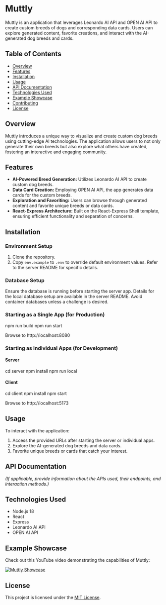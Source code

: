 # Muttly

Muttly is an application that leverages Leonardo AI API and OPEN AI API to create custom breeds of dogs and corresponding data cards. Users can explore generated content, favorite creations, and interact with the AI-generated dog breeds and cards.

## Table of Contents

- [Overview](#overview)
- [Features](#features)
- [Installation](#installation)
- [Usage](#usage)
- [API Documentation](#api-documentation)
- [Technologies Used](#technologies-used)
- [Example Showcase](#example-showcase)
- [Contributing](#contributing)
- [License](#license)

## Overview

Muttly introduces a unique way to visualize and create custom dog breeds using cutting-edge AI technologies. The application allows users to not only generate their own breeds but also explore what others have created, fostering an interactive and engaging community.

## Features

- **AI-Powered Breed Generation:** Utilizes Leonardo AI API to create custom dog breeds.
- **Data Card Creation:** Employing OPEN AI API, the app generates data cards for the custom breeds.
- **Exploration and Favoriting:** Users can browse through generated content and favorite unique breeds or data cards.
- **React-Express Architecture:** Built on the React-Express Shell template, ensuring efficient functionality and separation of concerns.

## Installation

### Environment Setup

1. Clone the repository.
2. Copy `env.example` to `.env` to override default environment values. Refer to the server README for specific details.
   
### Database Setup

Ensure the database is running before starting the server app. Details for the local database setup are available in the server README. Avoid container databases unless a challenge is desired.

### Starting as a Single App (for Production)

npm run build 
npm run start 

Browse to http://localhost:8080

### Starting as Individual Apps (for Development)

#### Server

cd server
npm install
npm run local 

#### Client

cd client
npm install
npm start

Browse to http://localhost:5173

## Usage

To interact with the application:

1. Access the provided URLs after starting the server or individual apps.
2. Explore the AI-generated dog breeds and data cards.
3. Favorite unique breeds or cards that catch your interest.

## API Documentation

_(If applicable, provide information about the APIs used, their endpoints, and interaction methods.)_

## Technologies Used

- Node.js 18
- React
- Express
- Leonardo AI API
- OPEN AI API

## Example Showcase

Check out this YouTube video demonstrating the capabilities of Muttly:

[![Muttly Showcase](link-to-your-youtube-thumbnail-image)](https://www.youtube.com/watch?v=inpfeS3pJPM)

## License

This project is licensed under the [MIT License](https://opensource.org/licenses/MIT).
